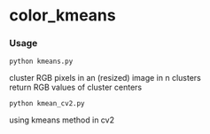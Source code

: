 # color_kmeans

### Usage  
```
python kmeans.py
```

cluster RGB pixels in an (resized) image in n clusters  
return RGB values of cluster centers  

```
python kmean_cv2.py
```
using kmeans method in cv2  
